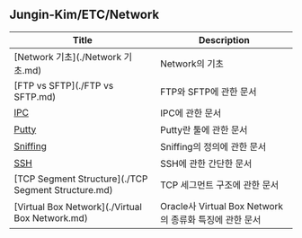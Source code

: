 ## Jungin-Kim/ETC/Network

| Title                                               | Description                                            |
| --------------------------------------------------- | ------------------------------------------------------ |
| [Network 기초](./Network 기초.md)                   | Network의 기초                                         |
| [FTP vs SFTP](./FTP vs SFTP.md)                     | FTP와 SFTP에 관한 문서                                 |
| [IPC](./IPC.md)                                     | IPC에 관한 문서                                        |
| [Putty](./Putty.md)                                 | Putty란 툴에 관한 문서                                 |
| [Sniffing](./Sniffing.md)                           | Sniffing의 정의에 관한 문서                            |
| [SSH](./SSH.md)                                     | SSH에 관한 간단한 문서                                 |
| [TCP Segment Structure](./TCP Segment Structure.md) | TCP 세그먼트 구조에 관한 문서                          |
| [Virtual Box Network](./Virtual Box Network.md)     | Oracle사 Virtual Box Network의 종류화 특징에 관한 문서 |

